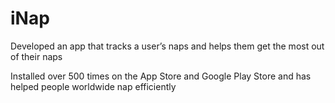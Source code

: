 # iNap

Developed an app that tracks a user’s naps and helps them get the most out of their naps

Installed over 500 times on the App Store and Google Play Store and has helped people worldwide nap efficiently
